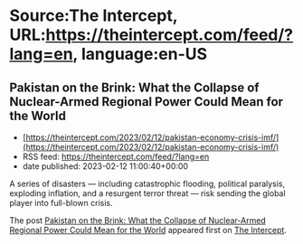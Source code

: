 # Source:The Intercept, URL:https://theintercept.com/feed/?lang=en, language:en-US

## Pakistan on the Brink: What the Collapse of Nuclear-Armed Regional Power Could Mean for the World
 - [https://theintercept.com/2023/02/12/pakistan-economy-crisis-imf/](https://theintercept.com/2023/02/12/pakistan-economy-crisis-imf/)
 - RSS feed: https://theintercept.com/feed/?lang=en
 - date published: 2023-02-12 11:00:40+00:00

<p>A series of disasters — including catastrophic flooding, political paralysis, exploding inflation, and a resurgent terror threat — risk sending the global player into full-blown crisis.</p>
<p>The post <a href="https://theintercept.com/2023/02/12/pakistan-economy-crisis-imf/" rel="nofollow">Pakistan on the Brink: What the Collapse of Nuclear-Armed Regional Power Could Mean for the World</a> appeared first on <a href="https://theintercept.com" rel="nofollow">The Intercept</a>.</p>

